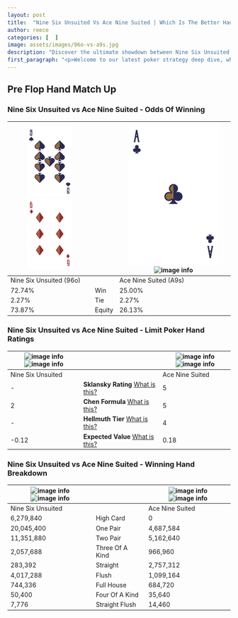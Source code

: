 ```yaml
---
layout: post
title:  "Nine Six Unsuited Vs Ace Nine Suited | Which Is The Better Hand In Poker? A Complete Guide"
author: reece
categories: [  ]
image: assets/images/96o-vs-a9s.jpg
description: "Discover the ultimate showdown between Nine Six Unsuited and Ace Nine Suited in poker! Uncover the odds, strategies, and scenarios where one hand triumphs over the other. Get ready to up your poker game with this thrilling analysis."
first_paragraph: "<p>Welcome to our latest poker strategy deep dive, where we're pitting two distinct hands against each other in a high-stakes showdown: Nine Six Unsuited vs Ace Nine Suited.</p><p>In the dynamic world of poker, every decision counts, and knowing which hand holds the upper hand is key to your success at the table.</p><p>In this article, we'll dissect these two hands, explore the scenarios where one dominates the other, and equip you with the knowledge to make strategic choices that can tip the odds in your favor.</p><p>Get ready to unravel the intriguing dynamics of these poker hands and elevate your game to new heights.</p>"
---
```




[comment]: # (sp0)

## Pre Flop Hand Match Up

<div class="table hand-ratings" markdown="1"> 



### Nine Six Unsuited vs Ace Nine Suited - Odds Of Winning


    
| ![image info](assets/images/hand1/9.png) ![image info](assets/images/hand1/6o.png) |  | ![image info](assets/images/hand2/A.png) ![image info](assets/images/hand2/9s.png) |
| -------- | -------- | -------- |
| Nine Six Unsuited (96o) |  | Ace Nine Suited (A9s) |
| 72.74% | Win | 25.00% |
| 2.27% | Tie | 2.27% |
| 73.87% | Equity | 26.13% |




[comment]: # (sp1)



### Nine Six Unsuited vs Ace Nine Suited - Limit Poker Hand Ratings


    
| ![image info](https://www.riverpairs.com/assets/images/hand1/9.png) ![image info](https://www.riverpairs.com/assets/images/hand1/6o.png) |  | ![image info](https://www.riverpairs.com/assets/images/hand2/A.png) ![image info](https://www.riverpairs.com/assets/images/hand2/9s.png) |
| -------- | -------- | -------- |
| Nine Six Unsuited |  | Ace Nine Suited |
| - | **Sklansky Rating** [What is this?](/sklansky-rating-explained) | 5 |
| 2 | **Chen Formula** [What is this?](/chen-formula-explained) | 5 |
| - | **Hellmuth Tier** [What is this?](/Hellmuth-tier-explained) | 4 |
| -0.12 | **Expected Value** [What is this?](/expected-value-explained) | 0.18 |




[comment]: # (sp2)



### Nine Six Unsuited vs Ace Nine Suited - Winning Hand Breakdown


    
| ![image info](https://www.riverpairs.com/assets/images/hand1/9.png) ![image info](https://www.riverpairs.com/assets/images/hand1/6o.png) |  | ![image info](https://www.riverpairs.com/assets/images/hand2/A.png) ![image info](https://www.riverpairs.com/assets/images/hand2/9s.png) |
| -------- | -------- | -------- |
| Nine Six Unsuited |  | Ace Nine Suited |
| 6,279,840 | High Card | 0 |
| 20,045,400 | One Pair | 4,687,584 |
| 11,351,880 | Two Pair | 5,162,640 |
| 2,057,688 | Three Of A Kind | 966,960 |
| 283,392 | Straight | 2,757,312 |
| 4,017,288 | Flush | 1,099,164 |
| 744,336 | Full House | 684,720 |
| 50,400 | Four Of A Kind | 35,640 |
| 7,776 | Straight Flush | 14,460 |




[comment]: # (sp3)



</div>

[comment]: # (sp4)



[comment]: # (sp5)

